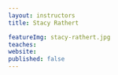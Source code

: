 ```yaml
---
layout: instructors
title: Stacy Rathert

featureImg: stacy-rathert.jpg
teaches:
website:
published: false
---
```


